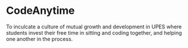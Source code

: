 # CodeAnytime
To inculcate a culture of mutual growth and development in UPES where students invest their free time in sitting and coding together, and helping one another in the process.
